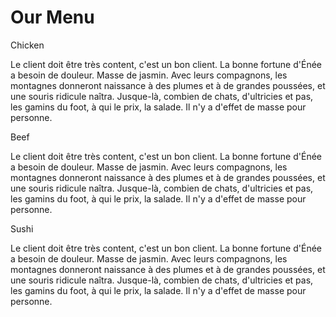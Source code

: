 <!DOCTYPE html>
<html>
<head>

<title>module 2</title>
<link rel="stylesheet" type="text/css" href="style.css">
<style></style>
</head>
<body>
<h1>Our Menu</h1>



<div class="col-lg-4 col-md-6 col-sm-12">
  	<div class="box">
  		<p class="content-name name1">Chicken</p>
  		<p class="content">Le client doit être très content, c'est un bon client. La bonne fortune d'Énée a besoin de douleur. Masse de jasmin. Avec leurs compagnons, les montagnes donneront naissance à des plumes et à de grandes poussées, et une souris ridicule naîtra. Jusque-là, combien de chats, d'ultricies et pas, les gamins du foot, à qui le prix, la salade. Il n'y a d'effet de masse pour personne.</p>
  	</div>
  </div>

  <div class="col-lg-4 col-md-6 col-sm-12">
  	<div class="box">
   		<p class="content-name name2">Beef</p>
   		<p class="content">Le client doit être très content, c'est un bon client. La bonne fortune d'Énée a besoin de douleur. Masse de jasmin. Avec leurs compagnons, les montagnes donneront naissance à des plumes et à de grandes poussées, et une souris ridicule naîtra. Jusque-là, combien de chats, d'ultricies et pas, les gamins du foot, à qui le prix, la salade. Il n'y a d'effet de masse pour personne.</p>
  	</div>
  </div>

  <div class="col-lg-4 col-md-12 col-sm-12">
  	<div class="box">
  		<p class="content-name name3">Sushi</p>
  		<p class="content">Le client doit être très content, c'est un bon client. La bonne fortune d'Énée a besoin de douleur. Masse de jasmin. Avec leurs compagnons, les montagnes donneront naissance à des plumes et à de grandes poussées, et une souris ridicule naîtra. Jusque-là, combien de chats, d'ultricies et pas, les gamins du foot, à qui le prix, la salade. Il n'y a d'effet de masse pour personne.</p>
  	</div>	
  </div>

</body>
</html>
